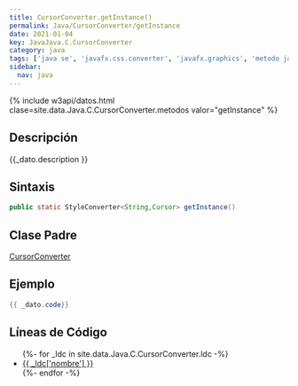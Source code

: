 ```yaml
---
title: CursorConverter.getInstance()
permalink: Java/CursorConverter/getInstance
date: 2021-01-04
key: JavaJava.C.CursorConverter
category: java
tags: ['java se', 'javafx.css.converter', 'javafx.graphics', 'metodo java', 'Java 9']
sidebar: 
  nav: java
---
```


{% include w3api/datos.html clase=site.data.Java.C.CursorConverter.metodos valor="getInstance" %}

## Descripción
{{_dato.description }}

## Sintaxis
~~~java
public static StyleConverter<String,Cursor> getInstance()
~~~

## Clase Padre
[CursorConverter](/Java/CursorConverter/)

## Ejemplo
~~~java
{{ _dato.code}}
~~~

## Líneas de Código
<ul>
{%- for _ldc in site.data.Java.C.CursorConverter.ldc -%}
   <li>
       <a href="{{_ldc['url'] }}">{{ _ldc['nombre'] }}</a>
   </li>
{%- endfor -%}
</ul>
